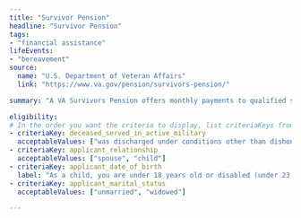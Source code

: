 ```yaml
---
title: "Survivor Pension"
headline: "Survivor Pension"
tags: 
- "financial assistance"
lifeEvents: 
- "bereavement"
source:
  name: "U.S. Department of Veteran Affairs"
  link: "https://www.va.gov/pension/survivors-pension/"

summary: "A VA Survivors Pension offers monthly payments to qualified surviving spouses and unmarried dependent children of wartime Veterans who meet certain income and net worth limits."

eligibility:
# In the order you want the criteria to display, list criteriaKeys from the csv here, each followed by a comma-separated list of which values indicate eligibility for that criteria. Wrap individual values in quotes if they have inner commas.
- criteriaKey: deceased_served_in_active_military
  acceptableValues: ["was discharged under conditions other than dishonorable"]
- criteriaKey: applicant_relationship
  acceptableValues: ["spouse", "child"]
- criteriaKey: applicant_date_of_birth
  label: "As a child, you are under 18 years old or disabled (under 23 years old if attending a VA-approved school)."
- criteriaKey: applicant_marital_status
  acceptableValues: ["unmarried", "widowed"]

---
```

